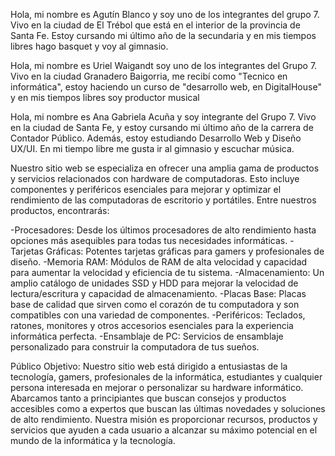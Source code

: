 Hola, mi nombre es Agutín Blanco y soy uno de los integrantes del grupo 7. Vivo en la ciudad de El Trébol que está en el interior de la provincia de Santa Fe. Estoy cursando mi último año de la secundaria y en mis tiempos libres hago basquet y voy al gimnasio.

Hola, mi nombre es Uriel Waigandt soy uno de los integrantes del Grupo 7. Vivo en la ciudad Granadero Baigorria, me recibí como "Tecnico en informática", estoy haciendo un curso de "desarrollo web, en DigitalHouse" y en mis tiempos libres soy productor musical

Hola, mi nombre es Ana Gabriela Acuña y soy integrante del Grupo 7. Vivo en la ciudad de Santa Fe, y estoy cursando mi último año de la carrera de Contador Público. Además, estoy estudiando Desarrollo Web y Diseño UX/UI. En mi tiempo libre me gusta ir al gimnasio y escuchar música. 


Nuestro sitio web se especializa en ofrecer una amplia gama de productos y servicios relacionados con hardware de computadoras. Esto incluye componentes y periféricos esenciales para mejorar y optimizar el rendimiento de las computadoras de escritorio y portátiles. Entre nuestros productos, encontrarás:

-Procesadores: Desde los últimos procesadores de alto rendimiento hasta opciones más asequibles para todas tus necesidades informáticas.
-Tarjetas Gráficas: Potentes tarjetas gráficas para gamers y profesionales de diseño.
-Memoria RAM: Módulos de RAM de alta velocidad y capacidad para aumentar la velocidad y eficiencia de tu sistema.
-Almacenamiento: Un amplio catálogo de unidades SSD y HDD para mejorar la velocidad de lectura/escritura y capacidad de almacenamiento.
-Placas Base: Placas base de calidad que sirven como el corazón de tu computadora y son compatibles con una variedad de componentes.
-Periféricos: Teclados, ratones, monitores y otros accesorios esenciales para la experiencia informática perfecta.
-Ensamblaje de PC: Servicios de ensamblaje personalizado para construir la computadora de tus sueños.

Público Objetivo:
Nuestro sitio web está dirigido a entusiastas de la tecnología, gamers, profesionales de la informática, estudiantes y cualquier persona interesada en mejorar o personalizar su hardware informático. Abarcamos tanto a principiantes que buscan consejos y productos accesibles como a expertos que buscan las últimas novedades y soluciones de alto rendimiento. Nuestra misión es proporcionar recursos, productos y servicios que ayuden a cada usuario a alcanzar su máximo potencial en el mundo de la informática y la tecnología.
